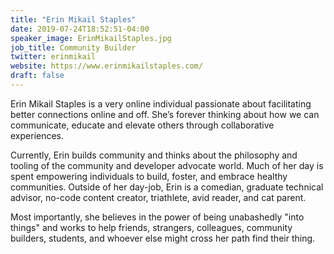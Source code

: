 ```yaml
---
title: "Erin Mikail Staples"
date: 2019-07-24T18:52:51-04:00
speaker_image: ErinMikailStaples.jpg
job_title: Community Builder
twitter: erinmikail
website: https://www.erinmikailstaples.com/
draft: false
---
```


Erin Mikail Staples is a very online individual passionate about facilitating better connections online and off. She’s forever thinking about how we can communicate, educate and elevate others through collaborative experiences.

Currently, Erin builds community and thinks about the philosophy and tooling of the community and developer advocate world. Much of her day is spent empowering individuals to build, foster, and embrace healthy communities. Outside of her day-job, Erin is a comedian, graduate technical advisor, no-code content creator, triathlete, avid reader, and cat parent.

Most importantly, she believes in the power of being unabashedly "into things" and works to help friends, strangers, colleagues, community builders, students, and whoever else might cross her path find their thing.

